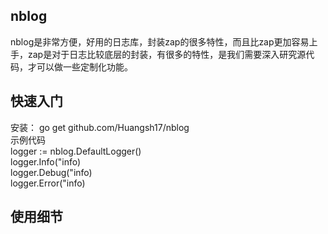 ## nblog
nblog是非常方便，好用的日志库，封装zap的很多特性，而且比zap更加容易上手，zap是对于日志比较底层的封装，有很多的特性，是我们需要深入研究源代码，才可以做一些定制化功能。
## 快速入门
安装： go get github.com/Huangsh17/nblog  
示例代码  
logger := nblog.DefaultLogger()  
logger.Info("info)  
logger.Debug("info)  
logger.Error("info)

## 使用细节

